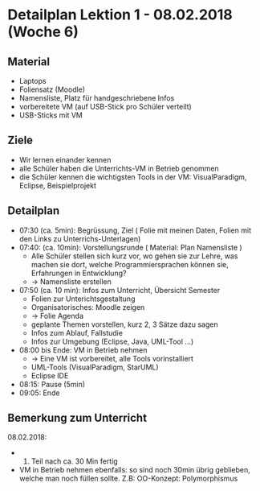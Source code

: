 Detailplan Lektion 1 - 08.02.2018 (Woche 6)
===========================================

Material
--------
* Laptops
* Foliensatz (Moodle)
* Namensliste, Platz für handgeschriebene Infos
* vorbereitete VM (auf USB-Stick pro Schüler verteilt)
* USB-Sticks mit VM

Ziele
-----

* Wir lernen einander kennen
* alle Schüler haben die Unterrichts-VM in Betrieb genommen
* die Schüler kennen die wichtigsten Tools in der VM: VisualParadigm, Eclipse, Beispielprojekt

Detailplan
----------

* 07:30 (ca. 5min): Begrüssung, Ziel ( Folie mit meinen Daten, Folien mit den Links zu Unterrichs-Unterlagen)
* 07:40: (ca. 10min): Vorstellungsrunde ( Material: Plan Namensliste )
  * Alle Schüler stellen sich kurz vor, wo gehen sie zur Lehre, was machen sie dort, welche Programmiersprachen können sie, Erfahrungen in Entwicklung?
  * → Namensliste erstellen
* 07:50 (ca. 10 min): Infos zum Unterricht, Übersicht Semester
  * Folien zur Unterichtsgestaltung
  * Organisatorisches: Moodle zeigen
  * → Folie Agenda
  * geplante Themen vorstellen, kurz 2, 3 Sätze dazu sagen
  * Infos zum Ablauf, Fallstudie
  * Infos zur Umgebung (Eclipse, Java, UML-Tool ...)
* 08:00 bis Ende: VM in Betrieb nehmen
  * → Eine VM ist vorbereitet, alle Tools vorinstalliert
  * UML-Tools (VisualParadigm, StarUML)
  * Eclipse IDE
* 08:15: Pause (5min)
* 09:05: Ende

Bemerkung zum Unterricht
------------------------
08.02.2018:
* 1. Teil nach ca. 30 Min fertig
* VM in Betrieb nehmen ebenfalls: so sind noch 30min übrig geblieben,
  welche man noch füllen sollte. Z.B: OO-Konzept: Polymorphismus
